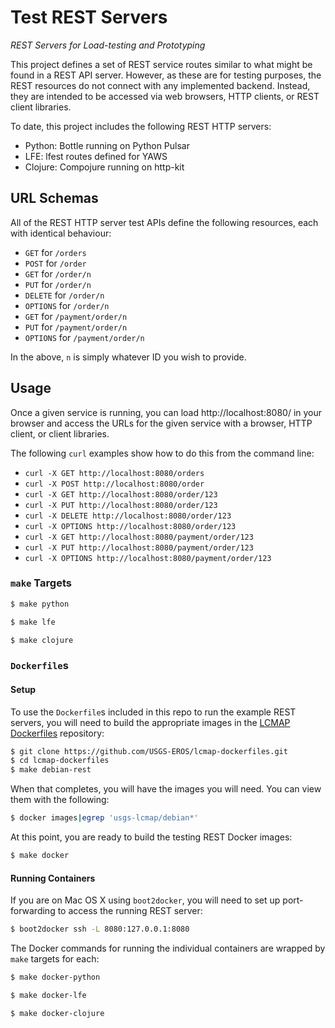 # Test REST Servers

*REST Servers for Load-testing and Prototyping*

This project defines a set of REST service routes similar to what might be found
in a REST API server. However, as these are for testing purposes, the REST
resources do not connect with any implemented backend. Instead, they are
intended to be accessed via web browsers, HTTP clients, or REST client
libraries.

To date, this project includes the following REST HTTP servers:

* Python: Bottle running on Python Pulsar
* LFE: lfest routes defined for YAWS
* Clojure: Compojure running on http-kit

## URL Schemas

All of the REST HTTP server test APIs define the following resources, each
with identical behaviour:

* ``GET`` for ``/orders``
* ``POST`` for ``/order``
* ``GET`` for ``/order/n``
* ``PUT`` for ``/order/n``
* ``DELETE`` for ``/order/n``
* ``OPTIONS`` for ``/order/n``
* ``GET`` for ``/payment/order/n``
* ``PUT`` for ``/payment/order/n``
* ``OPTIONS`` for ``/payment/order/n``

In the above, ``n`` is simply whatever ID you wish to provide.

## Usage

Once a given service is running, you can load http://localhost:8080/ in your
browser and access the URLs for the given service with a browser, HTTP client,
or client libraries.

The following ``curl`` examples show how to do this from the command line:

* ``curl -X GET http://localhost:8080/orders``
* ``curl -X POST http://localhost:8080/order``
* ``curl -X GET http://localhost:8080/order/123``
* ``curl -X PUT http://localhost:8080/order/123``
* ``curl -X DELETE http://localhost:8080/order/123``
* ``curl -X OPTIONS http://localhost:8080/order/123``
* ``curl -X GET http://localhost:8080/payment/order/123``
* ``curl -X PUT http://localhost:8080/payment/order/123``
* ``curl -X OPTIONS http://localhost:8080/payment/order/123``

### ``make`` Targets

```bash
$ make python
```

```bash
$ make lfe
```

```bash
$ make clojure
```

### ``Dockerfile``s

#### Setup

To use the ``Dockerfile``s included in this repo to run the example REST
servers, you will need to build the appropriate images in the
[LCMAP Dockerfiles](https://github.com/USGS-EROS/lcmap-dockerfiles)
repository:

```bash
$ git clone https://github.com/USGS-EROS/lcmap-dockerfiles.git
$ cd lcmap-dockerfiles
$ make debian-rest
```

When that completes, you will have the images you will need. You can view them
with the following:

```bash
$ docker images|egrep 'usgs-lcmap/debian*'
```

At this point, you are ready to build the testing REST Docker images:

```bash
$ make docker
```

#### Running Containers

If you are on Mac OS X using ``boot2docker``, you will need to set up
port-forwarding to access the running REST server:

```bash
$ boot2docker ssh -L 8080:127.0.0.1:8080
```

The Docker commands for running the individual containers are wrapped by
``make`` targets for each:

```bash
$ make docker-python
```

```bash
$ make docker-lfe
```

```bash
$ make docker-clojure
```
